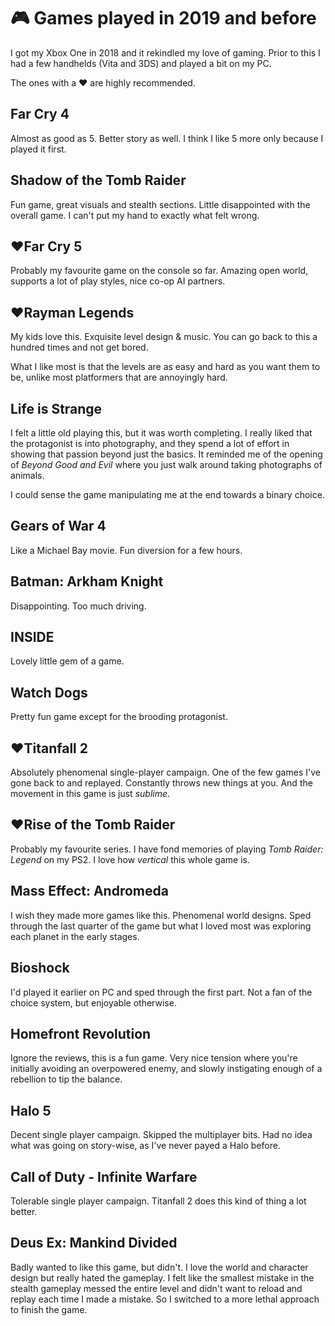 # 🎮 Games played in 2019 and before

I got my Xbox One in 2018 and it rekindled my love of gaming. Prior
to this I had a few handhelds (Vita and 3DS) and played a bit on my
PC.

The ones with a ❤️ are highly recommended.

## Far Cry 4

Almost as good as 5. Better story as well. I think I like 5 more only because I
played it first.

## Shadow of the Tomb Raider

Fun game, great visuals and stealth sections. Little disappointed with the
overall game. I can't put my hand to exactly what felt wrong.

## ❤️**Far Cry 5**

Probably my favourite game on the console so far. Amazing open world, supports
a lot of play styles, nice co-op AI partners.

## ❤️**Rayman Legends**

My kids love this. Exquisite level design & music. You can go back to this a
hundred times and not get bored.

What I like most is that the levels are as easy and hard as you want them to
be, unlike most platformers that are annoyingly hard.

## Life is Strange

I felt a little old playing this, but it was worth completing. I really liked
that the protagonist is into photography, and they spend a lot of effort in
showing that passion beyond just the basics. It reminded me of the opening of
*Beyond Good and Evil* where you just walk around taking photographs of
animals.

I could sense the game manipulating me at the end towards a binary choice.

## Gears of War 4

Like a Michael Bay movie. Fun diversion for a few hours.

## Batman: Arkham Knight

Disappointing. Too much driving.

## INSIDE

Lovely little gem of a game.

## Watch Dogs

Pretty fun game except for the brooding protagonist.

## ❤️**Titanfall 2**

Absolutely phenomenal single-player campaign. One of the few games I've gone
back to and replayed. Constantly throws new things at you. And the movement in
this game is just *sublime*.

## ❤️**Rise of the Tomb Raider**

Probably my favourite series. I have fond memories of playing *Tomb Raider:
Legend* on my PS2. I love how *vertical* this whole game is.

## Mass Effect: Andromeda

I wish they made more games like this. Phenomenal world designs. Sped through
the last quarter of the game but what I loved most was exploring each planet in
the early stages.

## Bioshock

I'd played it earlier on PC and sped through the first part. Not a fan of the
choice system, but enjoyable otherwise.

## Homefront Revolution

Ignore the reviews, this is a fun game. Very nice tension where you're
initially avoiding an overpowered enemy, and slowly instigating enough of a
rebellion to tip the balance.

## Halo 5

Decent single player campaign. Skipped the multiplayer bits. Had no idea what
was going on story-wise, as I've never payed a Halo before.

## Call of Duty - Infinite Warfare

Tolerable single player campaign. Titanfall 2 does this kind of thing a lot
better.

## Deus Ex: Mankind Divided

Badly wanted to like this game, but didn't. I love the world and character
design but really hated the gameplay. I felt like the smallest mistake in the
stealth gameplay messed the entire level and didn't want to reload and replay
each time I made a mistake. So I switched to a more lethal approach to finish
the game.




